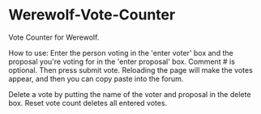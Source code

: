 # Werewolf-Vote-Counter
Vote Counter for Werewolf.

How to use: Enter the person voting in the 'enter voter' box and the proposal you're voting for in the 'enter proposal' box. Comment # is optional. Then press submit vote. Reloading the page will make the votes appear, and then you can copy paste into the forum. 

Delete a vote by putting the name of the voter and proposal in the delete box. Reset vote count deletes all entered votes.
